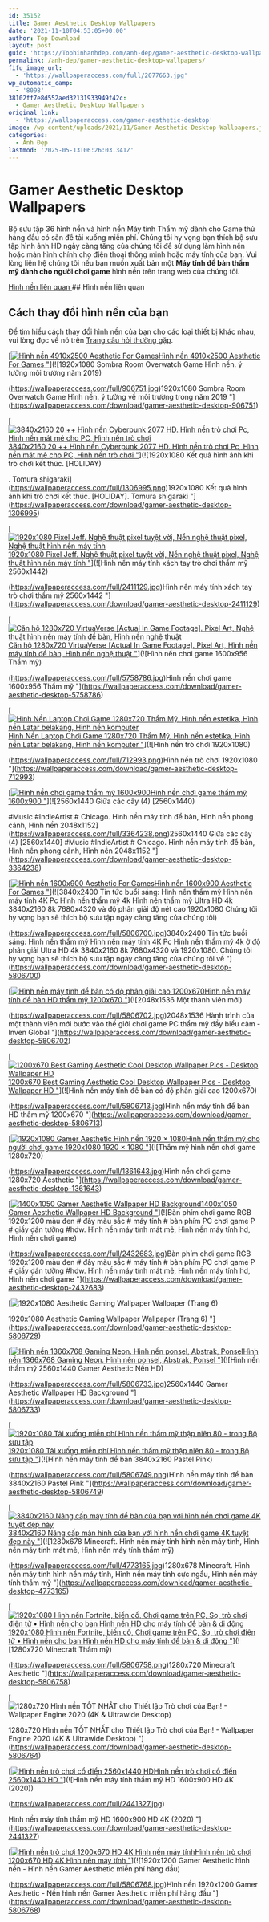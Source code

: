 ```yaml
---
id: 35152
title: Gamer Aesthetic Desktop Wallpapers
date: '2021-11-10T04:53:05+00:00'
author: Top Download
layout: post
guid: 'https://Tophinhanhdep.com/anh-dep/gamer-aesthetic-desktop-wallpapers/'
permalink: /anh-dep/gamer-aesthetic-desktop-wallpapers/
fifu_image_url:
  - 'https://wallpaperaccess.com/full/2077663.jpg'
wp_automatic_camp:
  - '8098'
38102ff7e8d552aed32131933949f42c:
  - Gamer Aesthetic Desktop Wallpapers
original_link:
  - 'https://wallpaperaccess.com/gamer-aesthetic-desktop'
image: /wp-content/uploads/2021/11/Gamer-Aesthetic-Desktop-Wallpapers.jpg
categories:
  - Ảnh Đẹp
lastmod: '2025-05-13T06:26:03.341Z'
---
```

# Gamer Aesthetic Desktop Wallpapers

Bộ sưu tập 36 hình nền và hình nền Máy tính Thẩm mỹ dành cho Game thủ hàng đầu có sẵn để tải xuống miễn phí. Chúng tôi hy vọng bạn thích bộ sưu tập hình ảnh HD ngày càng tăng của chúng tôi để sử dụng làm hình nền hoặc màn hình chính cho điện thoại thông minh hoặc máy tính của bạn. Vui lòng liên hệ chúng tôi nếu bạn muốn xuất bản một **Máy tính để bàn thẩm mỹ dành cho người chơi game** hình nền trên trang web của chúng tôi.

[Hình nền liên quan ](#related) ## Hình nền liên quan

## Cách thay đổi hình nền của bạn

Để tìm hiểu cách thay đổi hình nền của bạn cho các loại thiết bị khác nhau, vui lòng đọc về nó trên [Trang câu hỏi thường gặp](https://tophinhanhdep.com/faq/).

  
[[![Hình nền 4910x2500 Aesthetic For Games](https://wallpaperaccess.com/full/2077663.jpg)Hình nền 4910x2500 Aesthetic For Games "](https://wallpaperaccess.com/download/gamer-aesthetic-desktop-2077663)](![1920x1080 Sombra Room Overwatch Game Hình nền.  ý tưởng môi trường năm 2019)

(https://wallpaperaccess.com/full/906751.jpg)1920x1080 Sombra Room Overwatch Game Hình nền. ý tưởng về môi trường trong năm 2019 "](https://wallpaperaccess.com/download/gamer-aesthetic-desktop-906751)

[[![3840x2160 20 ++ Hình nền Cyberpunk 2077 HD.  Hình nền trò chơi Pc, Hình nền mát mẻ cho PC, Hình nền trò chơi](https://wallpaperaccess.com/full/5112922.jpg)3840x2160 20 ++ Hình nền Cyberpunk 2077 HD. Hình nền trò chơi Pc, Hình nền mát mẻ cho PC, Hình nền trò chơi "](https://wallpaperaccess.com/download/gamer-aesthetic-desktop-5112922)](![1920x1080 Kết quả hình ảnh khi trò chơi kết thúc. [HOLIDAY)

.  Tomura shigaraki](https://wallpaperaccess.com/full/1306995.png)1920x1080 Kết quả hình ảnh khi trò chơi kết thúc. \[HOLIDAY\]. Tomura shigaraki "](https://wallpaperaccess.com/download/gamer-aesthetic-desktop-1306995)

[[![1920x1080 Pixel Jeff.  Nghệ thuật pixel tuyệt vời, Nền nghệ thuật pixel, Nghệ thuật hình nền máy tính](https://wallpaperaccess.com/full/5549789.gif)1920x1080 Pixel Jeff. Nghệ thuật pixel tuyệt vời, Nền nghệ thuật pixel, Nghệ thuật hình nền máy tính "](https://wallpaperaccess.com/download/gamer-aesthetic-desktop-5549789)](![Hình nền máy tính xách tay trò chơi thẩm mỹ 2560x1442)

(https://wallpaperaccess.com/full/2411129.jpg)Hình nền máy tính xách tay trò chơi thẩm mỹ 2560x1442 "](https://wallpaperaccess.com/download/gamer-aesthetic-desktop-2411129)

[[![Căn hộ 1280x720 VirtuaVerse [Actual In Game Footage].  Pixel Art, Nghệ thuật hình nền máy tính để bàn, Hình nền nghệ thuật](https://wallpaperaccess.com/full/5806692.jpg)Căn hộ 1280x720 VirtuaVerse \[Actual In Game Footage\]. Pixel Art, Hình nền máy tính để bàn, Hình nền nghệ thuật "](https://wallpaperaccess.com/download/gamer-aesthetic-desktop-5806692)](![Hình nền chơi game 1600x956 Thẩm mỹ)

(https://wallpaperaccess.com/full/5758786.jpg)Hình nền chơi game 1600x956 Thẩm mỹ "](https://wallpaperaccess.com/download/gamer-aesthetic-desktop-5758786)

[[![Hình Nền Laptop Chơi Game 1280x720 Thẩm Mỹ.  Hình nền estetika, Hình nền Latar belakang, Hình nền komputer](https://wallpaperaccess.com/full/5806694.jpg)Hình Nền Laptop Chơi Game 1280x720 Thẩm Mỹ. Hình nền estetika, Hình nền Latar belakang, Hình nền komputer "](https://wallpaperaccess.com/download/gamer-aesthetic-desktop-5806694)](![Hình nền trò chơi 1920x1080)

(https://wallpaperaccess.com/full/712993.png)Hình nền trò chơi 1920x1080 "](https://wallpaperaccess.com/download/gamer-aesthetic-desktop-712993)

[[![Hình nền chơi game thẩm mỹ 1600x900](https://wallpaperaccess.com/full/5806697.jpg)Hình nền chơi game thẩm mỹ 1600x900 "](https://wallpaperaccess.com/download/gamer-aesthetic-desktop-5806697)](![2560x1440 Giữa các cây (4) [2560x1440)

 #Music #IndieArtist # Chicago.  Hình nền máy tính để bàn, Hình nền phong cảnh, Hình nền 2048x1152](https://wallpaperaccess.com/full/3364238.png)2560x1440 Giữa các cây (4) \[2560x1440\] #Music #IndieArtist # Chicago. Hình nền máy tính để bàn, Hình nền phong cảnh, Hình nền 2048x1152 "](https://wallpaperaccess.com/download/gamer-aesthetic-desktop-3364238)

[[![Hình nền 1600x900 Aesthetic For Games](https://wallpaperaccess.com/full/5806699.jpg)Hình nền 1600x900 Aesthetic For Games "](https://wallpaperaccess.com/download/gamer-aesthetic-desktop-5806699)](![3840x2400 Tin tức buổi sáng: Hình nền thẩm mỹ Hình nền máy tính 4K Pc Hình nền thẩm mỹ 4k Hình nền thẩm mỹ Ultra HD 4k 3840x2160 8k 7680x4320 và độ phân giải độ nét cao 1920x1080 Chúng tôi hy vọng bạn sẽ thích bộ sưu tập ngày càng tăng của chúng tôi)

(https://wallpaperaccess.com/full/5806700.jpg)3840x2400 Tin tức buổi sáng: Hình nền thẩm mỹ Hình nền máy tính 4K Pc Hình nền thẩm mỹ 4k ở độ phân giải Ultra HD 4k 3840x2160 8k 7680x4320 và 1920x1080. Chúng tôi hy vọng bạn sẽ thích bộ sưu tập ngày càng tăng của chúng tôi về "](https://wallpaperaccess.com/download/gamer-aesthetic-desktop-5806700)

[[![Hình nền máy tính để bàn có độ phân giải cao 1200x670](https://wallpaperaccess.com/full/4658819.jpg)Hình nền máy tính để bàn HD thẩm mỹ 1200x670 "](https://wallpaperaccess.com/download/gamer-aesthetic-desktop-4658819)](![2048x1536 Một thành viên mới)

(https://wallpaperaccess.com/full/5806702.jpg)2048x1536 Hành trình của một thành viên mới bước vào thế giới chơi game PC thẩm mỹ đầy biểu cảm - Inven Global "](https://wallpaperaccess.com/download/gamer-aesthetic-desktop-5806702)

[[![1200x670 Best Gaming Aesthetic Cool Desktop Wallpaper Pics - Desktop Wallpaper HD](https://wallpaperaccess.com/full/5806703.jpg)1200x670 Best Gaming Aesthetic Cool Desktop Wallpaper Pics - Desktop Wallpaper HD "](https://wallpaperaccess.com/download/gamer-aesthetic-desktop-5806703)](![Hình nền máy tính để bàn có độ phân giải cao 1200x670)

(https://wallpaperaccess.com/full/5806713.jpg)Hình nền máy tính để bàn HD thẩm mỹ 1200x670 "](https://wallpaperaccess.com/download/gamer-aesthetic-desktop-5806713)

[[![1920x1080 Gamer Aesthetic Hình nền 1920 × 1080](https://wallpaperaccess.com/full/5806717.jpg)Hình nền thẩm mỹ cho người chơi game 1920x1080 1920 × 1080 "](https://wallpaperaccess.com/download/gamer-aesthetic-desktop-5806717)](![Thẩm mỹ hình nền chơi game 1280x720)

(https://wallpaperaccess.com/full/1361643.jpg)Hình nền chơi game 1280x720 Aesthetic "](https://wallpaperaccess.com/download/gamer-aesthetic-desktop-1361643)

[[![1400x1050 Gamer Aesthetic Wallpaper HD Background](https://wallpaperaccess.com/full/4812156.jpg)1400x1050 Gamer Aesthetic Wallpaper HD Background "](https://wallpaperaccess.com/download/gamer-aesthetic-desktop-4812156)](![Bàn phím chơi game RGB 1920x1200 màu đen # đầy màu sắc # máy tính # bàn phím PC chơi game P # giấy dán tường #hdw.  Hình nền máy tính mát mẻ, Hình nền máy tính hd, Hình nền chơi game)

(https://wallpaperaccess.com/full/2432683.jpg)Bàn phím chơi game RGB 1920x1200 màu đen # đầy màu sắc # máy tính # bàn phím PC chơi game P # giấy dán tường #hdw. Hình nền máy tính mát mẻ, Hình nền máy tính hd, Hình nền chơi game "](https://wallpaperaccess.com/download/gamer-aesthetic-desktop-2432683)

[![1920x1080 Aesthetic Gaming Wallpaper Wallpaper (Trang 6)](https://wallpaperaccess.com/full/5806729.jpg)

1920x1080 Aesthetic Gaming Wallpaper Wallpaper (Trang 6) "](https://wallpaperaccess.com/download/gamer-aesthetic-desktop-5806729)

[[![Hình nền 1366x768 Gaming Neon.  Hình nền ponsel, Abstrak, Ponsel](https://wallpaperaccess.com/full/5806731.jpg)Hình nền 1366x768 Gaming Neon. Hình nền ponsel, Abstrak, Ponsel "](https://wallpaperaccess.com/download/gamer-aesthetic-desktop-5806731)](![Hình nền thẩm mỹ 2560x1440 Gamer Aesthetic Nền HD)

(https://wallpaperaccess.com/full/5806733.jpg)2560x1440 Gamer Aesthetic Wallpaper HD Background "](https://wallpaperaccess.com/download/gamer-aesthetic-desktop-5806733)

[[![1920x1080 Tải xuống miễn phí Hình nền thẩm mỹ thập niên 80 - trong Bộ sưu tập](https://wallpaperaccess.com/full/2454182.png)1920x1080 Tải xuống miễn phí Hình nền thẩm mỹ thập niên 80 - trong Bộ sưu tập "](https://wallpaperaccess.com/download/gamer-aesthetic-desktop-2454182)](![Hình nền máy tính để bàn 3840x2160 Pastel Pink)

(https://wallpaperaccess.com/full/5806749.png)Hình nền máy tính để bàn 3840x2160 Pastel Pink "](https://wallpaperaccess.com/download/gamer-aesthetic-desktop-5806749)

[[![3840x2160 Nâng cấp máy tính để bàn của bạn với hình nền chơi game 4K tuyệt đẹp này](https://wallpaperaccess.com/full/2389968.jpg)3840x2160 Nâng cấp màn hình của bạn với hình nền chơi game 4K tuyệt đẹp này "](https://wallpaperaccess.com/download/gamer-aesthetic-desktop-2389968)](![1280x678 Minecraft.  Hình nền máy tính hình nền máy tính, Hình nền máy tính mát mẻ, Hình nền máy tính thẩm mỹ)

(https://wallpaperaccess.com/full/4773165.jpg)1280x678 Minecraft. Hình nền máy tính hình nền máy tính, Hình nền máy tính cực ngầu, Hình nền máy tính thẩm mỹ "](https://wallpaperaccess.com/download/gamer-aesthetic-desktop-4773165)

[[![1920x1080 Hình nền Fortnite, biến cố, Chơi game trên PC, Sọ, trò chơi điện tử • Hình nền cho bạn Hình nền HD cho máy tính để bàn & di động](https://wallpaperaccess.com/full/5806756.jpg)1920x1080 Hình nền Fortnite, biến cố, Chơi game trên PC, Sọ, trò chơi điện tử • Hình nền cho bạn Hình nền HD cho máy tính để bàn &amp; di động "](https://wallpaperaccess.com/download/gamer-aesthetic-desktop-5806756)](![1280x720 Minecraft Thẩm mỹ)

(https://wallpaperaccess.com/full/5806758.png)1280x720 Minecraft Aesthetic "](https://wallpaperaccess.com/download/gamer-aesthetic-desktop-5806758)

[![1280x720 Hình nền TỐT NHẤT cho Thiết lập Trò chơi của Bạn!  - Wallpaper Engine 2020 (4K & Ultrawide Desktop)](https://wallpaperaccess.com/full/5806764.jpg)

1280x720 Hình nền TỐT NHẤT cho Thiết lập Trò chơi của Bạn! - Wallpaper Engine 2020 (4K &amp; Ultrawide Desktop) "](https://wallpaperaccess.com/download/gamer-aesthetic-desktop-5806764)

[[![Hình nền trò chơi cổ điển 2560x1440 HD](https://wallpaperaccess.com/full/4492539.jpg)Hình nền trò chơi cổ điển 2560x1440 HD "](https://wallpaperaccess.com/download/gamer-aesthetic-desktop-4492539)](![Hình nền máy tính thẩm mỹ HD 1600x900 HD 4K (2020))

(https://wallpaperaccess.com/full/2441327.jpg)

Hình nền máy tính thẩm mỹ HD 1600x900 HD 4K (2020) "](https://wallpaperaccess.com/download/gamer-aesthetic-desktop-2441327)

[[![Hình nền trò chơi 1200x670 HD 4K Hình nền máy tính](https://wallpaperaccess.com/full/5806767.jpg)Hình nền trò chơi 1200x670 HD 4K Hình nền máy tính "](https://wallpaperaccess.com/download/gamer-aesthetic-desktop-5806767)](![1920x1200 Gamer Aesthetic hình nền - Hình nền Gamer Aesthetic miễn phí hàng đầu)

(https://wallpaperaccess.com/full/5806768.jpg)Hình nền 1920x1200 Gamer Aesthetic - Nền hình nền Gamer Aesthetic miễn phí hàng đầu "](https://wallpaperaccess.com/download/gamer-aesthetic-desktop-5806768)
